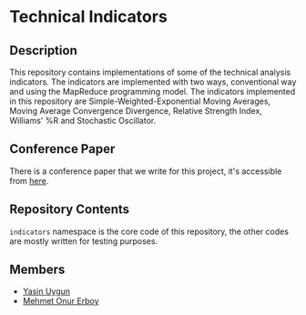 # Technical Indicators

## Description

This repository contains implementations of some of the technical analysis indicators. The indicators are implemented with two ways, conventional way and using the MapReduce programming model. The indicators implemented in this repository are Simple-Weighted-Exponential Moving Averages, Moving Average Convergence Divergence, Relative Strength Index, Williams' %R and Stochastic Oscillator.

## Conference Paper

There is a conference paper that we write for this project, it's accessible from [here](https://ieeexplore.ieee.org/document/8625357).

## Repository Contents

`indicators` namespace is the core code of this repository, the other codes are mostly written for testing purposes.

## Members

* [Yasin Uygun](https://github.com/yasinuygun)
* [Mehmet Onur Erboy](https://github.com/mehmetonurerboy)
